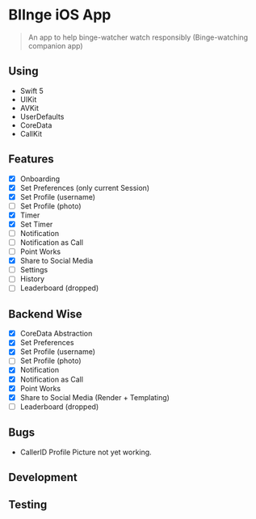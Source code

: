 #  BIInge iOS App

> An app to help binge-watcher watch responsibly (Binge-watching companion app)

## Using

- Swift 5
- UIKit
- AVKit
- UserDefaults
- CoreData
- CallKit

## Features

- [x] Onboarding
- [x] Set Preferences (only current Session)
- [x] Set Profile (username)
- [ ] Set Profile (photo)
- [x] Timer
- [x] Set Timer
- [ ] Notification
- [ ] Notification as Call
- [ ] Point Works
- [x] Share to Social Media
- [ ] Settings
- [ ] History
- [ ] Leaderboard (dropped)

## Backend Wise

- [x] CoreData Abstraction
- [x] Set Preferences
- [x] Set Profile (username)
- [ ] Set Profile (photo)
- [x] Notification
- [x] Notification as Call
- [x] Point Works
- [x] Share to Social Media (Render + Templating)
- [ ] Leaderboard (dropped)

## Bugs

- CallerID Profile Picture not yet working.

## Development


## Testing
